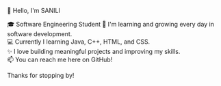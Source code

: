  👋 Hello, I'm SANILI
 
🎓 Software Engineering Student
🌱 I'm learning and growing every day in software development.  
💻 Currently I learning Java, C++, HTML, and CSS.  
✨ I love building meaningful projects and improving my skills.  
📫 You can reach me here on GitHub!

Thanks for stopping by!
